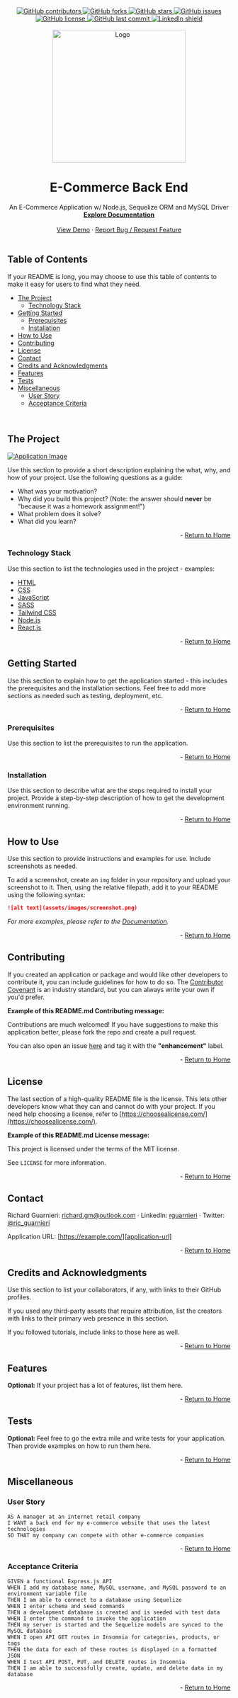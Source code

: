 <!-- This template was created following The Markdown Guide - https://www.markdownguide.org/ -->

<!-- If you are editing this README.md on VS Code, please highlight and replace the following keywords enclosed in backticks (``) using:
* MacOS: CMD + Shift + L
* Windows: CRTL + Shift + L

GitHub Username: `richardguarnieri`
GitHub Repository: `e-commerce-back-end`
Your Name: `Richard Guarnieri`
Email: `richard.gm@outlook.com`
LinkedIn Username: `rguarnieri`
Twitter Username: `ric_guarnieri`
Project Title: `E-Commerce Back End`
Project Description: `An E-Commerce Application w/ Node.js, Sequelize ORM and MySQL Driver`
-->

<!-- Please also update the following links -->
[logo]: ./img/logo.png
[application-image]: ./img/app-image.webp
[application-url]: https://example.com/

<div id="home"><div> 

<!-- Badges / Shields -->
<!-- These were created using https://shields.io/ - feel free to replace / create yours by modifying links below: -->

<div align="center">
    <a href="https://github.com/richardguarnieri/e-commerce-back-end/graphs/contributors">
        <img alt="GitHub contributors" src="https://img.shields.io/github/contributors/richardguarnieri/e-commerce-back-end?style=for-the-badge">
    <a>
     <a href="https://github.com/richardguarnieri/e-commerce-back-end/network/members">
        <img alt="GitHub forks" src="https://img.shields.io/github/forks/richardguarnieri/e-commerce-back-end?style=for-the-badge">
    <a>
     <a href="https://github.com/richardguarnieri/e-commerce-back-end/stargazers">
        <img alt="GitHub stars" src="https://img.shields.io/github/stars/richardguarnieri/e-commerce-back-end?style=for-the-badge">
    <a>
     <a href="https://github.com/richardguarnieri/e-commerce-back-end/issues">
        <img alt="GitHub issues" src="https://img.shields.io/github/issues/richardguarnieri/e-commerce-back-end?style=for-the-badge">
    <a>
     <a href="https://github.com/richardguarnieri/e-commerce-back-end/blob/main/LICENSE">
        <img alt="GitHub license" src="https://img.shields.io/github/license/richardguarnieri/e-commerce-back-end?label=license&style=for-the-badge">
    <a>
     <a href="https://github.com/richardguarnieri/e-commerce-back-end/commits/main">
        <img alt="GitHub last commit" src="https://img.shields.io/github/last-commit/richardguarnieri/e-commerce-back-end?style=for-the-badge">
    <a>
    <a href="https://www.linkedin.com/in/rguarnieri/">
        <img alt="LinkedIn shield" src="https://img.shields.io/badge/-LinkedIn-black.svg?style=for-the-badge&logo=linkedin&colorB=555">
    <a>
</div>
<br>


<!-- Header -->

<div align="center">
    <a href="https://github.com/richardguarnieri/e-commerce-back-end">
        <img src="./img/logo.png" alt="Logo" width="300" height="auto">
    </a>
    <h1 align="center">E-Commerce Back End</h1>
    <div>
        An E-Commerce Application w/ Node.js, Sequelize ORM and MySQL Driver
        <br>
        <a href="https://github.com/richardguarnieri/e-commerce-back-end">
            <strong>Explore Documentation</strong>
        </a>
        <br>
        <br>
        <a href="https://github.com/richardguarnieri/e-commerce-back-end">View Demo</a>
        ·
        <a href="https://github.com/richardguarnieri/e-commerce-back-end/issues">Report Bug / Request Feature</a>
    </div>
</div>
<br>


<!-- Table of Contents -->
## Table of Contents
If your README is long, you may choose to use this table of contents to make it easy for users to find what they need.

* [The Project](#the-project)
    * [Technology Stack](#technology-stack)
* [Getting Started](#getting-started)
    * [Prerequisites](#prerequisites)
    * [Installation](#installation)
* [How to Use](#how-to-use)
* [Contributing](#contributing)
* [License](#license)
* [Contact](#contact)
* [Credits and Acknowledgments](#credits-and-acknowledgments)
* [Features](#features)
* [Tests](#tests)
* [Miscellaneous](#miscellaneous)
    * [User Story](#user-story)
    * [Acceptance Criteria](#acceptance-criteria)
<br>


<!-- The Project -->
## The Project

[![Application Image][application-image]][application-url]

Use this section to provide a short description explaining the what, why, and how of your project. Use the following questions as a guide:

- What was your motivation?
- Why did you build this project? (Note: the answer should **never** be "because it was a homework assignment!")
- What problem does it solve?
- What did you learn?

<p align="right"> - <a href="#home">Return to Home</a></p>

### Technology Stack
Use this section to list the technologies used in the project - examples:

* [HTML](https://html.spec.whatwg.org/)
* [CSS](https://www.w3.org/TR/CSS/#css)
* [JavaScript](https://www.ecma-international.org/publications-and-standards/standards/ecma-262/)
* [SASS](https://sass-lang.com/)
* [Tailwind CSS](https://tailwindcss.com/)
* [Node.js](https://nodejs.org/en/)
* [React.js](https://reactjs.org/)

<p align="right"> - <a href="#home">Return to Home</a></p>


<!-- Getting Started -->
## Getting Started
Use this section to explain how to get the application started - this includes the prerequisites and the installation sections. Feel free to add more sections as needed such as testing, deployment, etc.

<p align="right"> - <a href="#home">Return to Home</a></p>

### Prerequisites
Use this section to list the prerequisites to run the application.

<p align="right"> - <a href="#home">Return to Home</a></p>

### Installation
Use this section to describe what are the steps required to install your project. Provide a step-by-step description of how to get the development environment running.

<p align="right"> - <a href="#home">Return to Home</a></p>


<!-- How to Use -->
## How to Use
Use this section to provide instructions and examples for use. Include screenshots as needed.

To add a screenshot, create an `img` folder in your repository and upload your screenshot to it. Then, using the relative filepath, add it to your README using the following syntax:

```md
![alt text](assets/images/screenshot.png)
```

_For more examples, please refer to the [Documentation][documentation-url]._

<p align="right"> - <a href="#home">Return to Home</a></p>


<!-- Contribuiting -->
## Contributing
If you created an application or package and would like other developers to contribute it, you can include guidelines for how to do so. The [Contributor Covenant](https://www.contributor-covenant.org/) is an industry standard, but you can always write your own if you'd prefer.

**Example of this README.md Contributing message:**

Contributions are much welcomed! If you have suggestions to make this application better, please fork the repo and create a pull request. 

You can also open an issue [here][github-issues-url] and tag it with the **"enhancement"** label.

<p align="right"> - <a href="#home">Return to Home</a></p>


<!-- License -->
## License
The last section of a high-quality README file is the license. This lets other developers know what they can and cannot do with your project. If you need help choosing a license, refer to [https://choosealicense.com/](https://choosealicense.com/).

**Example of this README.md License message:**

This project is licensed under the terms of the MIT license. 

See `LICENSE` for more information.

<p align="right"> - <a href="#home">Return to Home</a></p>


<!-- Contact -->
## Contact
Richard Guarnieri: richard.gm@outlook.com · LinkedIn: [rguarnieri][linkedin-url] · Twitter: [@ric_guarnieri][twitter-url]

Application URL: [https://example.com/][application-url]

<p align="right"> - <a href="#home">Return to Home</a></p>


<!-- Credits and Acknowledgments -->
## Credits and Acknowledgments
Use this section to list your collaborators, if any, with links to their GitHub profiles.

If you used any third-party assets that require attribution, list the creators with links to their primary web presence in this section.

If you followed tutorials, include links to those here as well.

<p align="right"> - <a href="#home">Return to Home</a></p>


<!-- Features -->
## Features
**Optional:** If your project has a lot of features, list them here.

<p align="right"> - <a href="#home">Return to Home</a></p>


<!-- Tests -->
## Tests
**Optional:** Feel free to go the extra mile and write tests for your application. Then provide examples on how to run them here.

<p align="right"> - <a href="#home">Return to Home</a></p>


<!-- Miscellaneous -->
## Miscellaneous
### User Story
```
AS A manager at an internet retail company
I WANT a back end for my e-commerce website that uses the latest technologies
SO THAT my company can compete with other e-commerce companies
```

<p align="right"> - <a href="#home">Return to Home</a></p>

### Acceptance Criteria
```
GIVEN a functional Express.js API
WHEN I add my database name, MySQL username, and MySQL password to an environment variable file
THEN I am able to connect to a database using Sequelize
WHEN I enter schema and seed commands
THEN a development database is created and is seeded with test data
WHEN I enter the command to invoke the application
THEN my server is started and the Sequelize models are synced to the MySQL database
WHEN I open API GET routes in Insomnia for categories, products, or tags
THEN the data for each of these routes is displayed in a formatted JSON
WHEN I test API POST, PUT, and DELETE routes in Insomnia
THEN I am able to successfully create, update, and delete data in my database
```

<p align="right"> - <a href="#home">Return to Home</a></p>


<!-- References, Links and Images -->
<!-- Badges / Shields Styles -->
[github-contributors-shield]: https://img.shields.io/github/contributors/richardguarnieri/e-commerce-back-end?style=for-the-badge
[github-forks-shield]: https://img.shields.io/github/forks/richardguarnieri/e-commerce-back-end?style=for-the-badge
[github-stars-shield]: https://img.shields.io/github/stars/richardguarnieri/e-commerce-back-end?style=for-the-badge
[github-issues-shield]: https://img.shields.io/github/issues/richardguarnieri/e-commerce-back-end?style=for-the-badge
[github-license-shield]: https://img.shields.io/github/license/richardguarnieri/e-commerce-back-end?style=for-the-badge
[github-last-commit-shield]: https://img.shields.io/github/last-commit/richardguarnieri/e-commerce-back-end?style=for-the-badge
[linkedin-shield]: https://img.shields.io/badge/-LinkedIn-black.svg?style=for-the-badge&logo=linkedin&colorB=555

<!-- Badges / Shields URL -->
[github-contributors-url]: https://github.com/richardguarnieri/e-commerce-back-end/graphs/contributors
[github-forks-url]: https://github.com/richardguarnieri/e-commerce-back-end/network/members
[github-stars-url]: https://github.com/richardguarnieri/e-commerce-back-end/stargazers
[github-issues-url]: https://github.com/richardguarnieri/e-commerce-back-end/issues
[github-license-url]: https://github.com/richardguarnieri/e-commerce-back-end/blob/main/LICENSE
[linkedin-url]: https://linkedin.com/in/rguarnieri

<!-- Non Badge / Shield Reference Links -->
[documentation-url]: https://github.com/richardguarnieri/e-commerce-back-end
[twitter-url]: https://twitter.com/ric_guarnieri